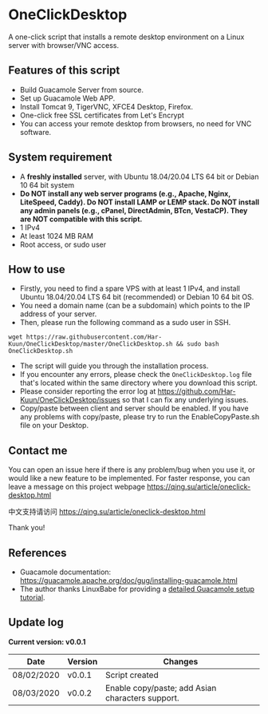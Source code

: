 # OneClickDesktop
A one-click script that installs a remote desktop environment on a Linux server with browser/VNC access.

## Features of this script
* Build Guacamole Server from source.
* Set up Guacamole Web APP.
* Install Tomcat 9, TigerVNC, XFCE4 Desktop, Firefox.
* One-click free SSL certificates from Let's Encrypt
* You can access your remote desktop from browsers, no need for VNC software.

## System requirement
* A __freshly installed__ server, with Ubuntu 18.04/20.04 LTS 64 bit or Debian 10 64 bit system
* __Do NOT install any web server programs (e.g., Apache, Nginx, LiteSpeed, Caddy).  Do NOT install LAMP or LEMP stack.  Do NOT install any admin panels (e.g., cPanel, DirectAdmin, BTcn, VestaCP).  They are NOT compatible with this script.__
* 1 IPv4
* At least 1024 MB RAM
* Root access, or sudo user

## How to use
* Firstly, you need to find a spare VPS with at least 1 IPv4, and install Ubuntu 18.04/20.04 LTS 64 bit (recommended) or Debian 10 64 bit OS.
* You need a domain name (can be a subdomain) which points to the IP address of your server.
* Then, please run the following command as a sudo user in SSH.
```
wget https://raw.githubusercontent.com/Har-Kuun/OneClickDesktop/master/OneClickDesktop.sh && sudo bash OneClickDesktop.sh
```
* The script will guide you through the installation process.
* If you encounter any errors, please check the `OneClickDesktop.log` file that's located within the same directory where you download this script.
* Please consider reporting the error log at https://github.com/Har-Kuun/OneClickDesktop/issues so that I can fix any underlying issues.
* Copy/paste between client and server should be enabled.  If you have any problems with copy/paste, please try to run the EnableCopyPaste.sh file on your Desktop.

## Contact me
You can open an issue here if there is any problem/bug when you use it, or would like a new feature to be implemented.
For faster response, you can leave a message on this project webpage https://qing.su/article/oneclick-desktop.html

中文支持请访问 https://qing.su/article/oneclick-desktop.html

Thank you!

## References
* Guacamole documentation: https://guacamole.apache.org/doc/gug/installing-guacamole.html
* The author thanks LinuxBabe for providing a [detailed Guacamole setup tutorial](https://www.linuxbabe.com/debian/apache-guacamole-remote-desktop-debian-10-buster).

## Update log
 __Current version: v0.0.1__

|Date|Version|Changes|
|---|---|---|
|08/02/2020|v0.0.1|Script created|
|08/03/2020|v0.0.2|Enable copy/paste; add Asian characters support.|

